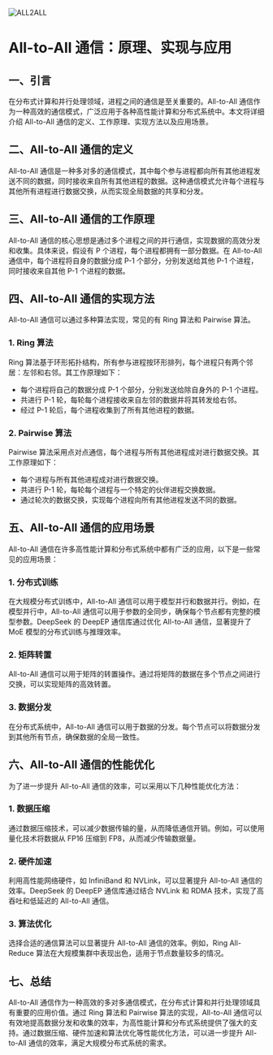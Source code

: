 ![ALL2ALL](BigModel/ALL2ALL/ALL2ALL.png)
# All-to-All 通信：原理、实现与应用

## 一、引言
在分布式计算和并行处理领域，进程之间的通信是至关重要的。All-to-All 通信作为一种高效的通信模式，广泛应用于各种高性能计算和分布式系统中。本文将详细介绍 All-to-All 通信的定义、工作原理、实现方法以及应用场景。

## 二、All-to-All 通信的定义
All-to-All 通信是一种多对多的通信模式，其中每个参与进程都向所有其他进程发送不同的数据，同时接收来自所有其他进程的数据。这种通信模式允许每个进程与其他所有进程进行数据交换，从而实现全局数据的共享和分发。

## 三、All-to-All 通信的工作原理
All-to-All 通信的核心思想是通过多个进程之间的并行通信，实现数据的高效分发和收集。具体来说，假设有 P 个进程，每个进程都拥有一部分数据。在 All-to-All 通信中，每个进程将自身的数据分成 P-1 个部分，分别发送给其他 P-1 个进程，同时接收来自其他 P-1 个进程的数据。

## 四、All-to-All 通信的实现方法
All-to-All 通信可以通过多种算法实现，常见的有 Ring 算法和 Pairwise 算法。

### 1. Ring 算法
Ring 算法基于环形拓扑结构，所有参与进程按环形排列，每个进程只有两个邻居：左邻和右邻。其工作原理如下：
- 每个进程将自己的数据分成 P-1 个部分，分别发送给除自身外的 P-1 个进程。
- 共进行 P-1 轮，每轮每个进程接收来自左邻的数据并将其转发给右邻。
- 经过 P-1 轮后，每个进程收集到了所有其他进程的数据。

### 2. Pairwise 算法
Pairwise 算法采用点对点通信，每个进程与所有其他进程成对进行数据交换。其工作原理如下：
- 每个进程与所有其他进程成对进行数据交换。
- 共进行 P-1 轮，每轮每个进程与一个特定的伙伴进程交换数据。
- 通过轮次的数据交换，实现每个进程向所有其他进程发送不同的数据。

## 五、All-to-All 通信的应用场景
All-to-All 通信在许多高性能计算和分布式系统中都有广泛的应用，以下是一些常见的应用场景：

### 1. 分布式训练
在大规模分布式训练中，All-to-All 通信可以用于模型并行和数据并行。例如，在模型并行中，All-to-All 通信可以用于参数的全同步，确保每个节点都有完整的模型参数。DeepSeek 的 DeepEP 通信库通过优化 All-to-All 通信，显著提升了 MoE 模型的分布式训练与推理效率。

### 2. 矩阵转置
All-to-All 通信可以用于矩阵的转置操作。通过将矩阵的数据在多个节点之间进行交换，可以实现矩阵的高效转置。

### 3. 数据分发
在分布式系统中，All-to-All 通信可以用于数据的分发。每个节点可以将数据分发到其他所有节点，确保数据的全局一致性。

## 六、All-to-All 通信的性能优化
为了进一步提升 All-to-All 通信的效率，可以采用以下几种性能优化方法：

### 1. 数据压缩
通过数据压缩技术，可以减少数据传输的量，从而降低通信开销。例如，可以使用量化技术将数据从 FP16 压缩到 FP8，从而减少传输数据量。

### 2. 硬件加速
利用高性能网络硬件，如 InfiniBand 和 NVLink，可以显著提升 All-to-All 通信的效率。DeepSeek 的 DeepEP 通信库通过结合 NVLink 和 RDMA 技术，实现了高吞吐和低延迟的 All-to-All 通信。

### 3. 算法优化
选择合适的通信算法可以显著提升 All-to-All 通信的效率。例如，Ring All-Reduce 算法在大规模集群中表现出色，适用于节点数量较多的情况。

## 七、总结
All-to-All 通信作为一种高效的多对多通信模式，在分布式计算和并行处理领域具有重要的应用价值。通过 Ring 算法和 Pairwise 算法的实现，All-to-All 通信可以有效地提高数据分发和收集的效率，为高性能计算和分布式系统提供了强大的支持。通过数据压缩、硬件加速和算法优化等性能优化方法，可以进一步提升 All-to-All 通信的效率，满足大规模分布式系统的需求。
